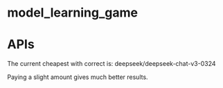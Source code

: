 # model_learning_game

# APIs

The current cheapest with correct is:
deepseek/deepseek-chat-v3-0324

Paying a slight amount gives much better results.
